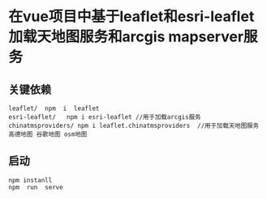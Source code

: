 # 在vue项目中基于leaflet和esri-leaflet加载天地图服务和arcgis mapserver服务

## 关键依赖

```shell
leaflet/  npm  i  leaflet
esri-leaflet/   npm i esri-leaflet //用于加载arcgis服务
chinatmsproviders/ npm i leaflet.chinatmsproviders  //用于加载天地图服务  高德地图 谷歌地图 osm地图
```

## 启动

```
npm instanll
npm  run  serve
```

